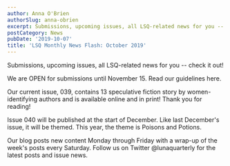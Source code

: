 ```yaml
---
author: Anna O'Brien
authorSlug: anna-obrien
excerpt: Submissions, upcoming issues, all LSQ-related news for you -- check it out!...
postCategory: News
pubDate: '2019-10-07'
title: 'LSQ Monthly News Flash: October 2019'
---
```

Submissions, upcoming issues, all LSQ-related news for you -- check it out!

We are OPEN for submissions until November 15. Read our guidelines here.

Our current issue, 039, contains 13 speculative fiction story by women-identifying authors and is available online and in print! Thank you for reading!

Issue 040 will be published at the start of December. Like last December's issue, it will be themed. This year, the theme is Poisons and Potions.

Our blog posts new content Monday through Friday with a wrap-up of the week's posts every Saturday. Follow us on Twitter @lunaquarterly for the latest posts and issue news.